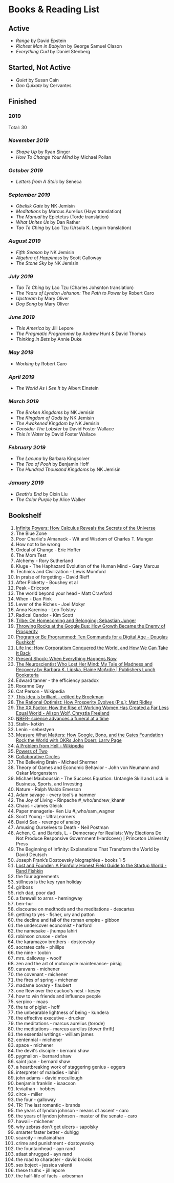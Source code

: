 # Books & Reading List

## Active
- _Range_ by David Epstein
- _Richest Man in Babylon_ by George Samuel Clason
- _Everything Curl_ by Daniel Stenberg

## Started, Not Active

- _Quiet_ by Susan Cain
- _Don Quixote_ by Cervantes

## Finished
### 2019
Total: 30
### _November 2019_
- _Shape Up_ by Ryan Singer
- _How To Change Your Mind_ by Michael Pollan
### _October 2019_
- _Letters from A Stoic_ by Seneca
### _September 2019_
- _Obelisk Gate_ by NK Jemisin
- _Meditations_ by Marcus Aurelius (Hays translation)
- _The Manual_ by Epictetus (Torde translation)
- _What Unites Us_ by Dan Rather
- _Tao Te Ching_ by Lao Tzu (Ursula K. Leguin translation)
### _August 2019_
- _Fifth Season_ by NK Jemisin
- _Algebra of Happiness_ by Scott Galloway
- _The Stone Sky_ by NK Jemisin
### _July 2019_
- _Tao Te Ching_ by Lao Tzu (Charles Johsnton translation)
- _The Years of Lyndon Johsnon: The Path to Power_ by Robert Caro
- _Upstream_ by Mary Oliver
- _Dog Song_ by Mary Oliver
### _June 2019_
- _This America_ by Jill Lepore
- _The Pragmatic Programmer_ by Andrew Hunt & David Thomas
- _Thinking in Bets_ by Annie Duke
### _May 2019_
- _Working_ by Robert Caro
### _April 2019_
- _The World As I See It_ by Albert Einstein
### _March 2019_
- _The Broken Kingdoms_ by NK Jemisin
- _The Kingdom of Gods_ by NK Jemisin
- _The Awakened Kingdom_ by NK Jemisin
- _Consider The Lobster_ by David Foster Wallace
- _This Is Water_ by David Foster Wallace
### _February 2019_
- _The Lacuna_ by Barbara Kingsolver
- _The Tao of Pooh_ by Benjamin Hoff
- _The Hundred Thousand Kingdoms_ by NK Jemisin
### _January 2019_
- _Death's End_ by Cixin Liu
- _The Color Purple_ by Alice Walker

## Bookshelf
1. [Infinite Powers: How Calculus Reveals the Secrets of the Universe](https://www.goodreads.com/en/book/show/40796176-infinite-powers)
2. The Blue Zone
3. Poor Charlie's Almanack - Wit and Wisdom of Charles T. Munger
4. How not to be wrong
5. Ordeal of Change - Eric Hoffer
6. The Mom Test
7. Alchemy - Rory Sutherland
8. Kluge - The Haphazard Evolution of the Human Mind - Gary Marcus
9. Technics and Civilization - Lewis Mumford
10. In praise of forgetting - David Rieff
11. After Picketty - Boushey et al
12. Peak - Ericcson
13. The world beyond your head - Matt Crawford
14. When - Dan Pink
15. Lever of the Riches - Joel Mokyr
16. Anna Karenina - Leo Tolstoy
17. Radical Candor - Kim Scott
18. [Tribe: On Homecoming and Belonging: Sebastian Junger](https://www.amazon.com/gp/product/1455566381/ref=as_li_qf_asin_il_tl?ie=UTF8&tag=stuhac-20&creative=9325&linkCode=as2&creativeASIN=1455566381&linkId=fdb6575b03bfc9b0d79536032445c6c0)
19. [Throwing Rocks at the Google Bus: How Growth Became the Enemy of Prosperity](https://www.amazon.com/gp/product/014313129X/ref=as_li_qf_asin_il_tl?ie=UTF8&tag=stuhac-20&creative=9325&linkCode=as2&creativeASIN=014313129X&linkId=741cae12ca970e4c38126d0fc972ebb3)
20. [Program or Be Programmed: Ten Commands for a Digital Age - Douglas Rushkoff](https://www.amazon.com/dp/159376426X/ref=cm_sw_r_oth_tai_DK3KAbVSF2Z2B?sa-no-redirect=1&pldnSite=1)
21. [Life Inc: How Corporatism Conquered the World, and How We Can Take It Back](https://www.amazon.com/dp/0812978501/ref=cm_sw_r_oth_tai_jL3KAbHYRQNQ3)
22. [Present Shock: When Everything Happens Now](https://www.amazon.com/dp/1617230103/ref=cm_sw_r_oth_tai_bM3KAbW2T5F35)
23. [The Neuroscientist Who Lost Her Mind: My Tale of Madness and Recovery by Barbara K. Lipska, Elaine McArdle | Publishers Lunch Bookateria](http://bookateria.publishersmarketplace.com/books/9781328787309/?the-neuroscientist-who-lost-her-mind-my-tale-of-madness-and-recovery-by-barbara-k-lipska--elaine-mcardle)
24. Edward tanner - the efficiency paradox
25. Roxanne Gay
26. Cat Person - Wikipedia
27. [This idea is brilliant - edited by Brockman](https://www.edge.org/conversation/john_brockman-this-idea-is-brilliant)
28. [The Rational Optimist: How Prosperity Evolves (P.s.): Matt Ridley](https://www.amazon.com/gp/aw/d/0061452068/ref=mp_s_a_1_1?ie=UTF8&qid=1523398870&sr=8-1&pi=AC_SX236_SY340_QL65&keywords=matt+ridley&dpPl=1&dpID=41MLwBkcIKL&ref=plSrch)
29. [The XX Factor: How the Rise of Working Women Has Created a Far Less Equal World - Alison Wolf, Chrystia Freeland](https://www.amazon.com/XX-Factor-Working-Women-Created/dp/1510718389/ref=nodl_)
30. [NBER- science advances a funeral at a time](http://www.nber.org/papers/w21788.pdf)
31. Stalin- kotkin
32. Lenin - sebestyen
33. [Measure What Matters: How Google, Bono, and the Gates Foundation Rock the World with OKRs John Doerr, Larry Page](https://www.amazon.com/gp/product/0525536221/ref=as_li_qf_asin_il_tl?ie=UTF8&tag=stuhac-20&creative=9325&linkCode=as2&creativeASIN=0525536221&linkId=caf73180b879d7dca4cb4465b584a52a)
34. [A Problem from Hell - Wikipedia](https://en.m.wikipedia.org/wiki/A_Problem_from_Hell)
35. [Powers of Two](https://www.amazon.com/dp/1848545924/?tag=thneyo0f-20)
36. [Collaborative Circles](https://www.amazon.com/dp/0226238679/?tag=thneyo0f-20)
37. The Believing Brain - Michael Shermer
38. Theory of Games and Economic Behavior - John von Neumann and Oskar Morgenstern
39. Michael Mauboussin - The Success Equation: Untangle Skill and Luck in Business, Sports, and Investing
40. Nature - Ralph Waldo Emerson
41. Adam savage - every tool’s a hammer
42. The Joy of Living - Rinpache #_who/andrew_khan#
43. Chaos - James Gleick
44. Paper menagerie- Ken Liu #_who/sam_wagner
45. Scott Young - UltraLearners
46. David Sax - revenge of analog
47. Amusing Ourselves to Death - Neil Postman
48. Achen, C. and Bartels, L. - Democracy for Realists: Why Elections Do Not Produce Responsive Government (Hardcover) | Princeton University Press
49. The Beginning of Infinity: Explanations That Transform the World by David Deutsch
50. Joseph Frank’s Dostoevsky biographies - books 1-5
51. [Lost and Founder: A Painfully Honest Field Guide to the Startup World - Rand Fishkin](https://www.amazon.com/Lost-Founder-Painfully-Honest-Startup/dp/0735213321)
52. the four agreements
53. stillness is the key ryan holiday
54. girlboss
55. rich dad, poor dad
56. a farewell to arms - hemingway
57. ben-hur
58. discourse on medthods and the meditations - descartes
60. getting to yes - fisher, ury and patton
61. the decline and fall of the roman empire - gibbon
62. the undercover economist - harford
63. the namesake - jhumpa lahiri
64. robinson crusoe - defoe
65. the karamazov brothers - dostoevsky
66. socrates cafe - phillips
67. the nine - toobin
68. mrs. dalloway - woolf
69. zen and the art of motorcycle maintenance- pirsig
70. caravans - michener
71. the covenant - michener
72. the fires of spring - michener
73. madame bovary - flaubert
74. one flew over the cuckoo's nest - kesey
75. how to win friends and influence people
76. serpico - maas
77. the te of piglet - hoff
78. the unbearable lightness of being - kundera
79. the effective executive - drucker
80. the meditations - marcus aurelius (torode)
81. the meditations - marcus aurelius (dover thrift)
82. the essential writings - william james
83. centennial - michener
84. space - michener
85. the devil's disciple - bernard shaw
86. pygmalion - bernard shaw
87. saint joan - bernard shaw
87. a heartbreaking work of staggering genius - eggers
88. interpreter of maladies - lahiri
89. john adams - david mccullough
90. benjamin franklin - isaacson
91. leviathan - hobbes
92. circe - miller
93. the four - galloway
94. TR: The last romantic - brands
95. the years of lyndon johnson - means of ascent - caro
96. the years of lyndon johnson - master of the senate - caro
97. hawaii - michener
98. why zebras don't get ulcers - sapolsky
99. smarter faster better - duhigg
100. scarcity - mullainathan
101. crime and punishment - dostoyevsky
102. the fountainhead - ayn rand
103. atlast shrugged - ayn rand
104. the road to character - david brooks
105. sex boject - jessica valenti
106. these truths - jill lepore
107. the half-life of facts - arbesman
